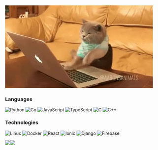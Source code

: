 ![](https://raw.githubusercontent.com/noman-aziz/noman-aziz/master/profile.gif)

### Languages

![Python](https://img.shields.io/badge/-Python-000?&logo=Python)
![Go](https://img.shields.io/badge/-Go-000?&logo=Go)
![JavaScript](https://img.shields.io/badge/-JavaScript-000?&logo=JavaScript)
![TypeScript](https://img.shields.io/badge/-TypeScript-000?&logo=TypeScript)
![C](https://img.shields.io/badge/-C-000?&logo=C)
![C++](https://img.shields.io/badge/-C++-000?&logo=c%2b%2b&logoColor=00599C)

### Technologies

![Linux](https://img.shields.io/badge/-Linux-000?&logo=Linux)
![Docker](https://img.shields.io/badge/-Docker-000?&logo=Docker)
![React](https://img.shields.io/badge/-React-000?&logo=React)
![Ionic](https://img.shields.io/badge/-Ionic-000?&logo=Ionic)
![Django](https://img.shields.io/badge/-Django-000?&logo=Django)
![Firebase](https://img.shields.io/badge/-Firebase-000?&logo=Firebase)

<img height="137px" src="https://github-readme-stats.vercel.app/api?username=noman-aziz&hide_title=true&hide_border=true&show_icons=true&include_all_commits=true&count_private=true&line_height=21&text_color=000&icon_color=000&bg_color=0,ea6161,ffc64d,fffc4d,52fa5a&theme=graywhite" /><!-- wi*quL3fcV --><img height="137px" src="https://github-readme-stats.vercel.app/api/top-langs/?username=noman-aziz&hide=html&hide_title=true&hide_border=true&layout=compact&langs_count=6&exclude_repo=comp426,Redventures-Movie-Quotes&text_color=000&icon_color=fff&bg_color=0,52fa5a,4dfcff,c64dff&theme=graywhite" />
